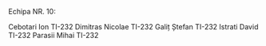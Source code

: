 Echipa NR. 10:

Cebotari Ion TI-232
Dimitras Nicolae TI-232
Galiț Ștefan TI-232 
Istrati David TI-232
Parasii Mihai TI-232